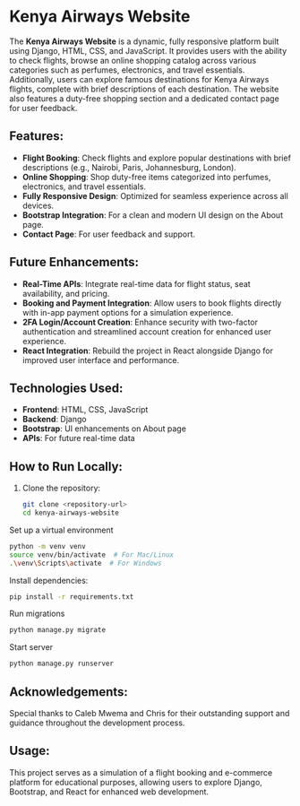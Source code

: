 # Kenya Airways Website

The **Kenya Airways Website** is a dynamic, fully responsive platform built using Django, HTML, CSS, and JavaScript. It provides users with the ability to check flights, browse an online shopping catalog across various categories such as perfumes, electronics, and travel essentials. Additionally, users can explore famous destinations for Kenya Airways flights, complete with brief descriptions of each destination. The website also features a duty-free shopping section and a dedicated contact page for user feedback.

## Features:

- **Flight Booking**: Check flights and explore popular destinations with brief descriptions (e.g., Nairobi, Paris, Johannesburg, London).
- **Online Shopping**: Shop duty-free items categorized into perfumes, electronics, and travel essentials.
- **Fully Responsive Design**: Optimized for seamless experience across all devices.
- **Bootstrap Integration**: For a clean and modern UI design on the About page.
- **Contact Page**: For user feedback and support.

## Future Enhancements:

- **Real-Time APIs**: Integrate real-time data for flight status, seat availability, and pricing.
- **Booking and Payment Integration**: Allow users to book flights directly with in-app payment options for a simulation experience.
- **2FA Login/Account Creation**: Enhance security with two-factor authentication and streamlined account creation for enhanced user experience.
- **React Integration**: Rebuild the project in React alongside Django for improved user interface and performance.

## Technologies Used:

- **Frontend**: HTML, CSS, JavaScript  
- **Backend**: Django  
- **Bootstrap**: UI enhancements on About page  
- **APIs**: For future real-time data

## How to Run Locally:

1. Clone the repository:
   ```bash
   git clone <repository-url>
   cd kenya-airways-website
Set up a virtual environment
```bash
python -m venv venv
source venv/bin/activate  # For Mac/Linux
.\venv\Scripts\activate  # For Windows
```
Install dependencies:
```bash
pip install -r requirements.txt
```
Run migrations
```bash
python manage.py migrate
```
Start server
```bash
python manage.py runserver
```
## Acknowledgements:
Special thanks to Caleb Mwema and Chris for their outstanding support and guidance throughout the development process.

## Usage:
This project serves as a simulation of a flight booking and e-commerce platform for educational purposes, allowing users to explore Django, Bootstrap, and React for enhanced web development.


